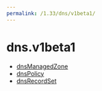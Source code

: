 ```yaml
---
permalink: /1.33/dns/v1beta1/
---
```


# dns.v1beta1



* [dnsManagedZone](dnsManagedZone.md)
* [dnsPolicy](dnsPolicy.md)
* [dnsRecordSet](dnsRecordSet.md)